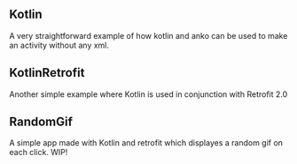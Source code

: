 ## Kotlin

A very straightforward example of how kotlin and anko can be used to make an activity without any xml.

## KotlinRetrofit

Another simple example where Kotlin is used in conjunction with Retrofit 2.0

## RandomGif

A simple app made with Kotlin and retrofit which displayes a random gif on each click. WIP!

